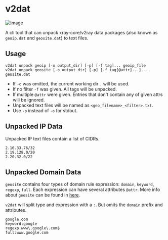# v2dat

![image](https://img.shields.io/github/downloads/DanielLavrushin/v2dat/total?label=total%20downloads)

A cli tool that can unpack xray-core/v2ray data packages (also known as `geoip.dat` and `geosite.dat`) to text files.

## Usage

```shell
v2dat unpack geoip [-o output_dir] [-p] [-f tag]... geoip_file
v2dat unpack geosite [-o output_dir] [-p] [-f tag[@attr]...]... geosite.dat
```

- If `-o` was omitted, the current working dir `.` will be used.
- If no filter `-f` was given. All tags will be unpacked.
- If multiple `@attr` were given. Entries that don't contain any of given attrs will be ignored.
- Unpacked text files will be named as `<geo_filename>_<filter>.txt`.
- Use `-p` instead of `-o` for stdout.

## Unpacked IP Data

Unpacked IP text files contain a list of CIDRs.

```text
2.16.33.76/32
2.19.128.0/20
2.20.32.0/22
```

## Unpacked Domain Data

`geosite` contains four types of domain rule expression: `domain`, `keyword`, `regexp`, `full`. Each expression can have several attributes `@attr`. More info about `geosite` can be found in [here](https://github.com/v2fly/domain-list-community).

`v2dat` will split type and expression with a `:`. But omits the `domain` prefix and attributes.

```text
google.com
keyword:google
regexp:www\.google\.com$
full:www.google.com
```
